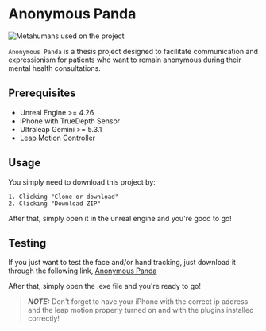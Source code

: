 # Anonymous Panda

![Metahumans used on the project](./4metahumans.jpg)

`Anonymous Panda` is a thesis project designed to facilitate communication and expressionism for patients who want to remain anonymous during their mental health consultations.


## Prerequisites

- Unreal Engine >= 4.26
- iPhone with TrueDepth Sensor
- Ultraleap Gemini >= 5.3.1
- Leap Motion Controller


## Usage

You simply need to download this project by:

    1. Clicking "Clone or download"
    2. Clicking "Download ZIP"

After that, simply open it in the unreal engine and you're good to go!

## Testing

If you just want to test the face and/or hand tracking, just download it through the following link, [Anonymous Panda](https://drive.google.com/file/d/13K3ppVAPZDL1LAC-4aCpGEDn202WFFA-/view?usp=sharing)

After that, simply open the .exe file and you're ready to go!

> **_NOTE:_**  Don't forget to have your iPhone with the correct ip address and the leap motion properly turned on and with the plugins installed correctly!

